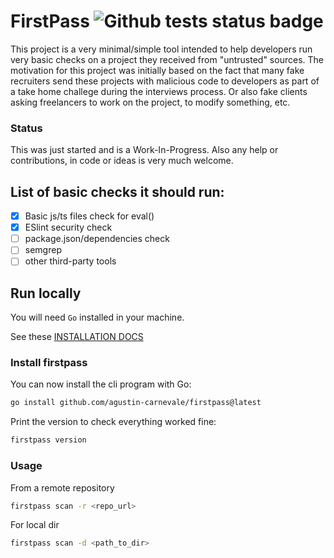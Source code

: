 # FirstPass ![Github tests status badge](https://github.com/agustin-carnevale/firstpass/actions/workflows/ci.yml/badge.svg)

This project is a very minimal/simple tool intended to help developers run very basic checks on a project they received from "untrusted" sources. The motivation for this project was initially based on the fact that many fake recruiters send these projects with malicious code to developers as part of a take home challege during the interviews process. Or also fake clients asking freelancers to work on the project, to modify something, etc.

### Status

This was just started and is a Work-In-Progress. Also any help or contributions, in code or ideas is very much welcome.

## List of basic checks it should run:

- [x] Basic js/ts files check for eval()
- [x] ESlint security check
- [ ] package.json/dependencies check
- [ ] semgrep
- [ ] other third-party tools

## Run locally

You will need `Go` installed in your machine.

See these [INSTALLATION DOCS](./INSTALLATIONS.md)

### Install firstpass

You can now install the cli program with Go:

```bash
go install github.com/agustin-carnevale/firstpass@latest
```

Print the version to check everything worked fine:

```bash
firstpass version
```

### Usage

From a remote repository

```bash
firstpass scan -r <repo_url>
```

For local dir

```bash
firstpass scan -d <path_to_dir>
```

